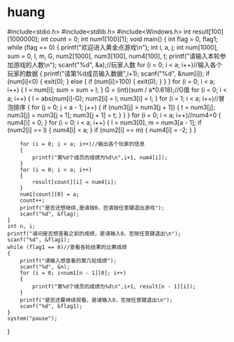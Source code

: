# huang
#include<stdio.h>
#include<stdlib.h>
#include<Windows.h>
int result[100][1000000];
int count = 0;
int num1[100][1];
void  main() {
	int flag = 0, flag1;
	while (flag == 0)
	{
		printf("欢迎进入黄金点游戏\n");
		int i, a, j;
		int num[1000], sum = 0, l, m, G, num2[1000], num3[100], num4[100], t;
		printf("请输入本轮参加游戏的人数\n");
		scanf("%d", &a);//玩家人数
		for (i = 0; i < a; i++)//输入各个玩家的数据
		{
			printf("请第%d成员输入数据",i+1);
			scanf("%d", &num[i]);
			if (num[i]<0)
			{
				exit(0);
			}
			else
			{
				if (num[i]>100)
				{
					exit(0);
				}
			}
		}
		for (i = 0; i < a; i++)
		{
			l = num[i];
			sum = sum + l;
		}
		G = (int)(sum / a*0.618);//G值
		for (i = 0; i < a; i++)
		{
			l = abs(num[i]-G);
			num2[i] = l;
			num3[i] = l;
		}
		for (i = 1; i < a; i++)//冒泡排序
		{
			for (j = 0; j < a - 1; j++)
			{
				if (num3[j] > num3[j + 1])
				{
					t = num3[j];
					num3[j] = num3[j + 1];
					num3[j + 1] = t;
				}
			}
		}
		for (i = 0; i < a; i++)//num4=0
		{
			num4[i] = 0;
		}
		for (i = 0; i < a; i++)
		{
			l = num3[0], m = num3[a - 1];
			if (num2[i] == l)
			{
				num4[i] = a;
			}
			if (num2[i] == m)
			{
				num4[i] = -2;
			}
		}

		for (i = 0; i < a; i++)//输出各个玩家的信息
		{
			printf("第%d个成员的成绩为%d\n",i+1, num4[i]);
		}
		for (i = 0; i < a; i++)
		{
			result[count][i] = num4[i];
		}
		num1[count][0] = a;
		count++;
		printf("是否还想继续,是请按0，否请按任意键退出游戏");
		scanf("%d", &flag);
	}
	int n, i;
	printf("请问是否想查看之前的成绩，是请输入0，否按任意键退出\n");
	scanf("%d", &flag1);
	while (flag1 == 0)//查看各轮结果的比赛成绩
	{
		printf("请输入想查看的第几轮成绩");
		scanf("%d", &n);
		for (i = 0; i<num1[n - 1][0]; i++)
		{
			printf("第%d个成员的成绩为%d\n",i+1, result[n - 1][i]);
		}
		printf("是否还要继续观看，是请输入0，否按任意键退出\n");
		scanf("%d", &flag1);
	}
	system("pause");
}

